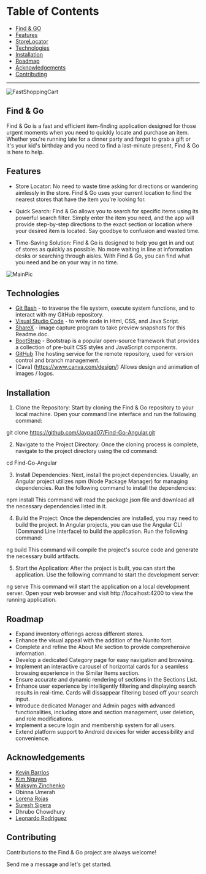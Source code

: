 # Table of Contents
* [Find & GO](#description)
* [Features](#features)
* [StoreLocator](#storeLocator)
* [Technologies](#technologies)
* [Installation](#installation)
* [Roadmap](#roadmap)
* [Acknowledgements](#acknowledgements)
* [Contributing](#contributing)

----------------------------------------------------------------------------------------------------------------------------------------------------------------------------------------------------------------------------
![FastShoppingCart](https://github.com/Jaypad07/Find-Go-Angular/blob/main/src/assets/Find&GO(2).png?raw=true)



## Find & Go
Find & Go is a fast and efficient item-finding application designed for those urgent moments when you need to quickly locate and purchase an item. Whether you're running late for a dinner party and forgot to grab a gift or it's your kid's birthday and you need to find a last-minute present, Find & Go is here to help.


## Features

- Store Locator: 
No need to waste time asking for directions or wandering aimlessly in the store. Find & Go uses your current location to find the nearest stores that have the item you're looking for.

- Quick Search: 
Find & Go allows you to search for specific items using its powerful search filter. Simply enter the item you need, and the app will provide step-by-step directions to the exact section or location where your desired item is located. Say goodbye to confusion and wasted time.

- Time-Saving Solution: 
Find & Go is designed to help you get in and out of stores as quickly as possible. No more waiting in line at information desks or searching through aisles. With Find & Go, you can find what you need and be on your way in no time.

![MainPic](https://github.com/Jaypad07/Find-Go-Angular/blob/main/src/assets/Find%26GO-ReadmeImg2.png)

## Technologies
* [Git Bash](https://gitforwindows.org/) - to traverse the file system, execute system functions, and to interact with my GitHub repository.
* [Visual Studio Code](https://code.visualstudio.com/) - to write code in Html, CSS, and Java Script.
* [ShareX](https://getsharex.com/downloads) - image capture program to take preview snapshots for this Readme.doc.
* [BootStrap](https://getbootstrap.com/docs/5.3/getting-started/introduction/) - Bootstrap is a popular open-source framework that provides a collection of pre-built CSS styles and JavaScript components.
* [GitHub](https://github.com/) The hosting service for the remote repository, used for version control and branch management.
* [Cava] (https://www.canva.com/design/) Allows design and animation of images / logos.


## Installation

1. Clone the Repository: Start by cloning the Find & Go repository to your local machine. Open your command line interface and run the following command:

git clone https://github.com/Jaypad07/Find-Go-Angular.git

2. Navigate to the Project Directory: Once the cloning process is complete, navigate to the project directory using the cd command:

cd Find-Go-Angular

3. Install Dependencies: Next, install the project dependencies. Usually, an Angular project utilizes npm (Node Package Manager) for managing dependencies. Run the following command to install the dependencies:

npm install
This command will read the package.json file and download all the necessary dependencies listed in it.

4. Build the Project: Once the dependencies are installed, you may need to build the project. In Angular projects, you can use the Angular CLI (Command Line Interface) to build the application. Run the following command:

ng build
This command will compile the project's source code and generate the necessary build artifacts.

5. Start the Application: After the project is built, you can start the application. Use the following command to start the development server:

ng serve
This command will start the application on a local development server. Open your web browser and visit http://localhost:4200 to view the running application.


## Roadmap

- Expand inventory offerings across different stores.
- Enhance the visual appeal with the addition of the Nunito font.
- Complete and refine the About Me section to provide comprehensive information.
- Develop a dedicated Category page for easy navigation and browsing.
- Implement an interactive carousel of horizontal cards for a seamless browsing experience in the Similar Items section.
- Ensure accurate and dynamic rendering of sections in the Sections List.
- Enhance user experience by intelligently filtering and displaying search results in real-time. Cards will dissappear filtering based off your search input.
- Introduce dedicated Manager and Admin pages with advanced functionalities, including store and section management, user deletion, and role modifications.
- Implement a secure login and membership system for all users.
- Extend platform support to Android devices for wider accessibility and convenience.



## Acknowledgements

- [Kevin Barrios](https://github.com/dayjyun)
- [Kim Nguyen](https://github.com/knnguyen2410)
- [Maksym Zinchenko](https://github.com/maklaut007)
- Obinna Umerah
- [Lorena Rojas](https://github.com/lrojas4)
- [Suresh Sigera](https://github.com/sureshmelvinsigera)
- Dhrubo Chowdhury
- [Leonardo Rodriguez](https://github.com/LRodriguez92)



## Contributing

Contributions to the Find & Go project are always welcome!

Send me a message and let's get started.

